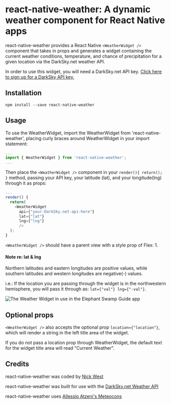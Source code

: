 # react-native-weather: A dynamic weather component for React Native apps

react-native-weather provides a React Native `<WeatherWidget />` component that takes in props and generates a widget containing the current weather conditions, temperature, and chance of precipitation for a given location via the DarkSky.net weather API.

In order to use this widget, you will need a DarkSky.net API key.  [Click here to sign up for a DarkSky API key.](https://darksky.net/dev/ "DarkSky.net API Sign Up")

## Installation

```
npm install --save react-native-weather
```

## Usage

To use the WeatherWidget, import the WeatherWidget from 'react-native-weather', placing curly braces around WeatherWidget in your import statement:

```javascript
...
import { WeatherWidget } from 'react-native-weather';
...
```
Then place the `<WeatherWidget />` component in your `render(){ return(); }` method, passing your API key, your latitude (lat), and your longitude(lng) through it as props:

```javascript
...
render() {
  return(
    <WeatherWidget
      api={"your-DarkSky.net-api-here"}
      lat={"lat"}
      lng={"lng"}
      />
  );
}
```

`<WeatherWidget />` should have a parent view with a style prop of Flex: 1.

#### Note re: lat & lng
Northern latitudes and eastern longitudes are positive values, while southern latitudes and western longitudes are negative(-) values.

i.e.: If the location you are passing through the widget is in the northwestern hemisphere, you will pass it through as: `lat={"val"} lng={"-val"}`.

![The Weather Widget in use in the Elephant Swamp Guide app](http://i.imgur.com/SwiRNQ7.jpg "The WeatherWidget in use in the Elephant Swamp trail guide app")


## Optional props

`<WeatherWidget />` also accepts the optional prop `location={"location"}`, which will render a string in the left title area of the widget.

If you do not pass a location prop through WeatherWidget, the default text for the widget title area will read "Current Weather".

## Credits

react-native-weather was coded by [Nick West](https://www.nickwest.io "NickWest.io")

react-native-weather was built for use with the [DarkSky.net Weather API](https://www.darksky.net)

react-native-weather uses [Allessio Atzeni's Meteocons](http://www.alessioatzeni.com/meteocons/ "Meteocons by Allessio Atzeni")

